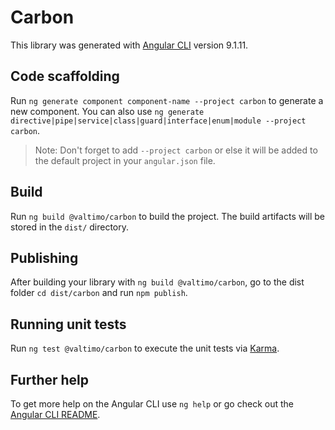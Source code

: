 # Carbon

This library was generated with [Angular CLI](https://github.com/angular/angular-cli) version
9.1.11.

## Code scaffolding

Run `ng generate component component-name --project carbon` to generate a new component. You can
also use `ng generate directive|pipe|service|class|guard|interface|enum|module --project carbon`.

> Note: Don't forget to add `--project carbon` or else it will be added to the default project in
> your `angular.json` file.

## Build

Run `ng build @valtimo/carbon` to build the project. The build artifacts will be stored in the
`dist/` directory.

## Publishing

After building your library with `ng build @valtimo/carbon`, go to the dist folder `cd dist/carbon`
and run `npm publish`.

## Running unit tests

Run `ng test @valtimo/carbon` to execute the unit tests via [Karma](https://karma-runner.github.io).

## Further help

To get more help on the Angular CLI use `ng help` or go check out the
[Angular CLI README](https://github.com/angular/angular-cli/blob/master/README.md).

